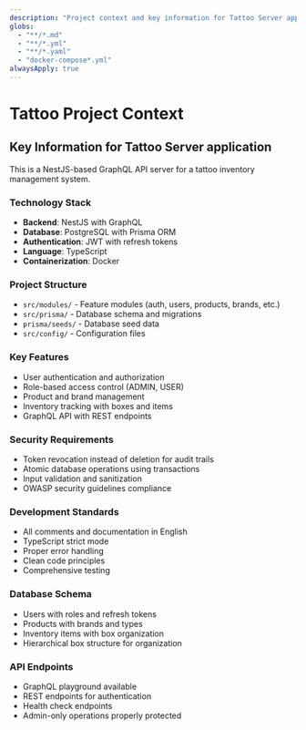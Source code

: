 ```yaml
---
description: "Project context and key information for Tattoo Server application"
globs:
  - "**/*.md"
  - "**/*.yml"
  - "**/*.yaml"
  - "docker-compose*.yml"
alwaysApply: true
---
```


# Tattoo Project Context

## Key Information for Tattoo Server application

This is a NestJS-based GraphQL API server for a tattoo inventory management system.

### Technology Stack

- **Backend**: NestJS with GraphQL
- **Database**: PostgreSQL with Prisma ORM
- **Authentication**: JWT with refresh tokens
- **Language**: TypeScript
- **Containerization**: Docker

### Project Structure

- `src/modules/` - Feature modules (auth, users, products, brands, etc.)
- `src/prisma/` - Database schema and migrations
- `prisma/seeds/` - Database seed data
- `src/config/` - Configuration files

### Key Features

- User authentication and authorization
- Role-based access control (ADMIN, USER)
- Product and brand management
- Inventory tracking with boxes and items
- GraphQL API with REST endpoints

### Security Requirements

- Token revocation instead of deletion for audit trails
- Atomic database operations using transactions
- Input validation and sanitization
- OWASP security guidelines compliance

### Development Standards

- All comments and documentation in English
- TypeScript strict mode
- Proper error handling
- Clean code principles
- Comprehensive testing

### Database Schema

- Users with roles and refresh tokens
- Products with brands and types
- Inventory items with box organization
- Hierarchical box structure for organization

### API Endpoints

- GraphQL playground available
- REST endpoints for authentication
- Health check endpoints
- Admin-only operations properly protected
